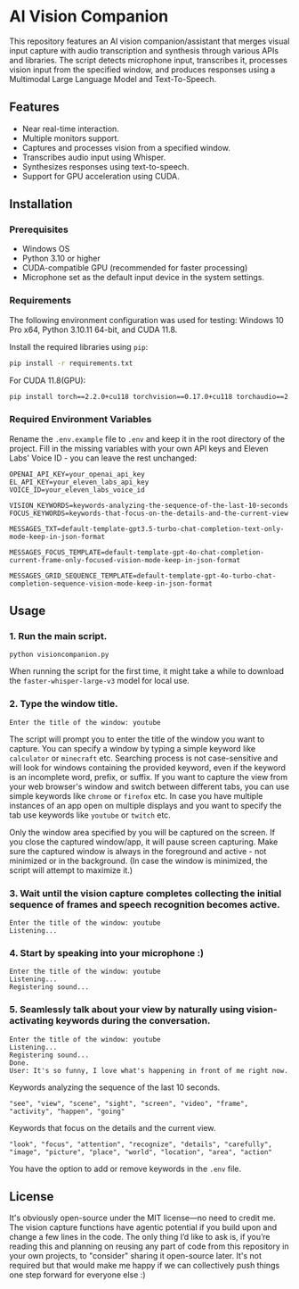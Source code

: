 
# AI Vision Companion

This repository features an AI vision companion/assistant that merges visual input capture with audio transcription and synthesis through various APIs and libraries. The script detects microphone input, transcribes it, processes vision input from the specified window, and produces responses using a Multimodal Large Language Model and Text-To-Speech.

## Features

- Near real-time interaction.
- Multiple monitors support.
- Captures and processes vision from a specified window.
- Transcribes audio input using Whisper.
- Synthesizes responses using text-to-speech.
- Support for GPU acceleration using CUDA.

## Installation

### Prerequisites

- Windows OS
- Python 3.10 or higher
- CUDA-compatible GPU (recommended for faster processing)
- Microphone set as the default input device in the system settings.

### Requirements
The following environment configuration was used for testing: Windows 10 Pro x64, Python 3.10.11 64-bit, and CUDA 11.8.

Install the required libraries using `pip`:

```bash
pip install -r requirements.txt
```

For CUDA 11.8(GPU):
```bash
pip install torch==2.2.0+cu118 torchvision==0.17.0+cu118 torchaudio==2.2.0 -f https://download.pytorch.org/whl/torch_stable.html  
```
### Required Environment Variables

Rename the `.env.example` file to `.env` and keep it in the root directory of the project. Fill in the missing variables with your own API keys and Eleven Labs' Voice ID - you can leave the rest unchanged:

```
OPENAI_API_KEY=your_openai_api_key
EL_API_KEY=your_eleven_labs_api_key
VOICE_ID=your_eleven_labs_voice_id

VISION_KEYWORDS=keywords-analyzing-the-sequence-of-the-last-10-seconds
FOCUS_KEYWORDS=keywords-that-focus-on-the-details-and-the-current-view

MESSAGES_TXT=default-template-gpt3.5-turbo-chat-completion-text-only-mode-keep-in-json-format

MESSAGES_FOCUS_TEMPLATE=default-template-gpt-4o-chat-completion-current-frame-only-focused-vision-mode-keep-in-json-format

MESSAGES_GRID_SEQUENCE_TEMPLATE=default-template-gpt-4o-turbo-chat-completion-sequence-vision-mode-keep-in-json-format
```

## Usage

### 1. Run the main script.
```
python visioncompanion.py
```
When running the script for the first time, it might take a while to download the `faster-whisper-large-v3` model for local use.
### 2. Type the window title.
```
Enter the title of the window: youtube
```
The script will prompt you to enter the title of the window you want to capture. 
You can specify a window by typing a simple keyword like `calculator` or `minecraft` etc. Searching process is not case-sensitive and will look for windows containing the provided keyword, even if the keyword is an incomplete word, prefix, or suffix. If you want to capture the view from your web browser's window and switch between different tabs, you can use simple keywords like `chrome` or `firefox` etc. In case you have multiple instances of an app open on multiple displays and you want to specify the tab use keywords like `youtube` or `twitch` etc. 

Only the window area specified by you will be captured on the screen. If you close the captured window/app, it will pause screen capturing. Make sure the captured window is always in the foreground and active - not minimized or in the background. (In case the window is minimized, the script will attempt to maximize it.)

### 3. Wait until the vision capture completes collecting the initial sequence of frames and speech recognition becomes active.
```
Enter the title of the window: youtube
Listening...
```

### 4. Start by speaking into your microphone :)
```
Enter the title of the window: youtube
Listening...
Registering sound...
```
### 5. Seamlessly talk about your view by naturally using vision-activating keywords during the conversation.
```
Enter the title of the window: youtube
Listening...
Registering sound...
Done.
User: It's so funny, I love what's happening in front of me right now.
```

Keywords analyzing the sequence of the last 10 seconds.
```
"see", "view", "scene", "sight", "screen", "video", "frame", "activity", "happen", "going"
```
Keywords that focus on the details and the current view.
```
"look", "focus", "attention", "recognize", "details", "carefully", "image", "picture", "place", "world", "location", "area", "action"
```
You have the option to add or remove keywords in the `.env` file.
## License

It's obviously open-source under the MIT license—no need to credit me. The vision capture functions have agentic potential if you build upon and change a few lines in the code. The only thing I’d like to ask is, if you’re reading this and planning on reusing any part of code from this repository in your own projects, to "consider" sharing it open-source later. It's not required but that would make me happy if we can collectively push things one step forward for everyone else :)
